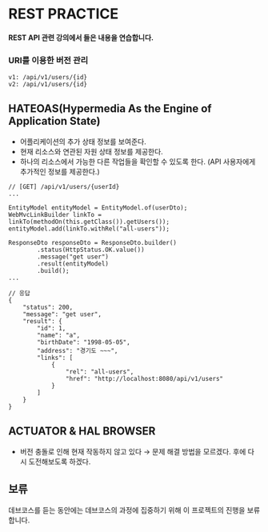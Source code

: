 # REST PRACTICE
#### REST API 관련 강의에서 들은 내용을 연습합니다.

### URI를 이용한 버전 관리
```
v1: /api/v1/users/{id}
v2: /api/v1/users/{id}
```

## HATEOAS(Hypermedia As the Engine of Application State)
- 어플리케이션의 추가 상태 정보를 보여준다.
- 현재 리소스와 연관된 자원 상태 정보를 제공한다.
- 하나의 리소스에서 가능한 다른 작업들을 확인할 수 있도록 한다. (API 사용자에게 추가적인 정보를 제공한다.)

```
// [GET] /api/v1/users/{userId}
...

EntityModel entityModel = EntityModel.of(userDto);
WebMvcLinkBuilder linkTo = linkTo(methodOn(this.getClass()).getUsers());
entityModel.add(linkTo.withRel("all-users"));

ResponseDto responseDto = ResponseDto.builder()
        .status(HttpStatus.OK.value())
        .message("get user")
        .result(entityModel)
        .build();   
...

// 응답
{
    "status": 200,
    "message": "get user",
    "result": {
        "id": 1,
        "name": "a",
        "birthDate": "1998-05-05",
        "address": "경기도 ~~~",
        "links": [
            {
                "rel": "all-users",
                "href": "http://localhost:8080/api/v1/users"
            }
        ]
    }
}
```

## ACTUATOR & HAL BROWSER
- 버전 충돌로 인해 현재 작동하지 않고 있다 → 문제 해결 방법을 모르겠다. 후에 다시 도전해보도록 하겠다.

## 보류   
데브코스를 듣는 동안에는 데브코스의 과정에 집중하기 위해 이 프로젝트의 진행을 보류합니다.
